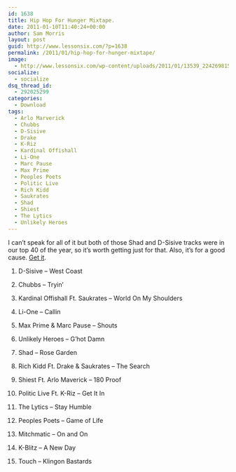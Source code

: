 ```yaml
---
id: 1638
title: Hip Hop For Hunger Mixtape.
date: 2011-01-10T11:40:24+00:00
author: Sam Morris
layout: post
guid: http://www.lessonsix.com/?p=1638
permalink: /2011/01/hip-hop-for-hunger-mixtape/
image:
  - http://www.lessonsix.com/wp-content/uploads/2011/01/13539_224269815249_504505249_4704612_8209627_n.jpg
socialize:
  - socialize
dsq_thread_id:
  - 292025299
categories:
  - Download
tags:
  - Arlo Marverick
  - Chubbs
  - D-Sisive
  - Drake
  - K-Riz
  - Kardinal Offishall
  - Li-One
  - Marc Pause
  - Max Prime
  - Peoples Poets
  - Politic Live
  - Rich Kidd
  - Saukrates
  - Shad
  - Shiest
  - The Lytics
  - Unlikely Heroes
---
```

I can&#8217;t speak for all of it but both of those Shad and D-Sisive tracks were in our top 40 of the year, so it&#8217;s worth getting just for that. Also, it&#8217;s for a good cause. [Get it](http://edmontonurbanmusic.ca/releases/downloadsuploads/view.download/4/16).

1. D-Sisive &#8211; West Coast
  
2. Chubbs &#8211; Tryin&#8217;
  
3. Kardinal Offishall Ft. Saukrates &#8211; World On My Shoulders
  
4. Li-One &#8211; Callin
  
5. Max Prime & Marc Pause &#8211; Shouts
  
6. Unlikely Heroes &#8211; G&#8217;hot Damn
  
7. Shad &#8211; Rose Garden
  
8. Rich Kidd Ft. Drake & Saukrates &#8211; The Search
  
9. Shiest Ft. Arlo Maverick &#8211; 180 Proof
  
10. Politic Live Ft. K-Riz &#8211; Get It In
  
11. The Lytics &#8211; Stay Humble
  
12. Peoples Poets &#8211; Game of Life
  
13. Mitchmatic &#8211; On and On
  
14. K-Blitz &#8211; A New Day
  
15. Touch &#8211; Klingon Bastards